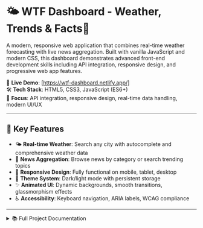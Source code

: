 # 🌤️ WTF Dashboard - Weather, Trends & Facts📰

A modern, responsive web application that combines real-time weather forecasting with live news aggregation. Built with vanilla JavaScript and modern CSS, this dashboard demonstrates advanced front-end development skills including API integration, responsive design, and progressive web app features.

📍 **Live Demo**: [https://wtf-dashboard.netlify.app/]  
🛠️ **Tech Stack**: HTML5, CSS3, JavaScript (ES6+)  
🎯 **Focus**: API integration, responsive design, real-time data handling, modern UI/UX

---

## 🔑 Key Features

- 🌤️ **Real-time Weather**: Search any city with autocomplete and comprehensive weather data
- 📰 **News Aggregation**: Browse news by category or search trending topics
- 🎨 **Responsive Design**: Fully functional on mobile, tablet, desktop
- 🌙 **Theme System**: Dark/light mode with persistent storage
- ✨ **Animated UI**: Dynamic backgrounds, smooth transitions, glassmorphism effects
- ♿ **Accessibility**: Keyboard navigation, ARIA labels, WCAG compliance

---

<details>
<summary>📚 Full Project Documentation</summary>

## 🌤️ Weather Module

- **Real-time Weather Data**: Get current weather conditions for any city worldwide
- **Smart Search System**: Autocomplete functionality with search history persistence
- **Comprehensive Weather Info**: Temperature, humidity, wind speed, pressure, visibility
- **Dynamic Weather Styling**: Condition-based visual themes (sunny, rainy, stormy, etc.)
- **Error Handling**: Graceful fallbacks for invalid cities and network issues
- **Refresh Functionality**: Update weather data with one click

## 📰 News Aggregation

- **Multi-Category Support**: General, Technology, Sports, Business, and Health news
- **Advanced Search**: Real-time search suggestions and filtering
- **Rich Content Display**: Article previews with timestamps and source attribution
- **External Linking**: Direct access to full articles with proper security attributes
- **Time-based Display**: "Time ago" indicators for recent articles

## 🎨 User Experience & Design

- **Responsive Design**: Mobile-first approach with breakpoints for all device sizes
- **Dark/Light Theme**: Persistent theme switching with localStorage
- **Animated Background**: Dynamic sun, rain, and cloud animations
- **Accessibility**: WCAG-compliant with keyboard navigation and ARIA labels
- **Modern UI/UX**: Glassmorphism effects, smooth transitions, and micro-interactions
- **Loading States**: Spinners and progress indicators for better UX

## ⚡ Performance & Technical Excellence

- **Vanilla JavaScript**: No frameworks - pure ES6+ with modern async/await patterns
- **Optimized Performance**: Debounced search, efficient DOM manipulation
- **Progressive Enhancement**: Works without JavaScript for basic functionality
- **Cross-Browser Compatibility**: Tested across modern browsers
- **Clean Architecture**: Modular code structure with separation of concerns

---

## 🛠️ Technologies Used

### Frontend:
- **HTML5**: Semantic markup and accessibility features
- **CSS3**: Custom properties, Flexbox, Grid, animations
- **JavaScript (ES6+)**: Async/await, modules, modern syntax

### APIs & Services:
- **OpenWeatherMap API**: Real-time weather data
- **GNews API**: Latest news articles
- **Local Storage**: User preferences and search history

### Design & UX:
- **Responsive Design**: Mobile-first approach
- **CSS Animations**: Hardware-accelerated transitions
- **Accessibility**: ARIA labels, keyboard navigation
- **Modern UI**: Glassmorphism, smooth interactions

---

## 📁 Folder Structure

```
API Project/
├── index.html         # Main HTML file with semantic structure
├── style.css          # Custom CSS with CSS variables and animations
├── script.js          # JavaScript logic with ES6+ features
├── API-logo.png       # Project logo and branding
├── sky.jpg            # Background asset
└── README.md          # Project documentation
```

---

## 🧪 How to Run

### Option 1: Direct View
1. Download project files  
2. Open `index.html` in browser

### Option 2: Local Dev Server
```bash
# Python 3
python -m http.server 8000

# Or Node.js (if installed)
npx http-server
```

---

## 📱 Responsive Design

The application is fully responsive with breakpoints for:
- **Desktop (900px+)**: Full layout with optimal spacing
- **Tablet (768px-900px)**: Adjusted padding and font sizes
- **Mobile (600px-768px)**: Stacked header layout
- **Small Mobile (600px-)**: Compact layout with minimal padding

---

## 🔧 Customization Tips

- **API Keys**: Replace demo keys with your own from OpenWeatherMap and GNews
- **Styling**: Edit CSS variables in `style.css` for easy theme customization
- **Animations**: Adjust animation durations and effects in CSS
- **Branding**: Replace `API-logo.png` and `sky.jpg` with your own assets

---

## 🔐 Security Features

- **API Security**: Proper error handling and rate limiting
- **XSS Prevention**: Sanitized content rendering
- **External Links**: Proper `rel="noopener noreferrer"` attributes
- **Accessibility**: WCAG compliance considerations
- **Performance**: Optimized loading and rendering

---

## 🎯 Future Enhancements

- **Progressive Web App (PWA)**: Offline support and app-like experience
- **Weather Alerts**: Notifications for severe weather conditions
- **News Bookmarking**: Save and organize favorite articles
- **Advanced Weather Charts**: Visual weather data representation
- **Social Sharing**: Share weather and news on social platforms
- **Weather Maps**: Interactive map integration
- **Email Notifications**: Daily weather and news digests

---

## 🐛 Known Issues & Limitations

- API rate limits may apply with demo keys
- Some weather icons may not display on older browsers
- News API has daily request limits

---

## 👨‍💻 About the Developer

**Ian Christian Amistoso**  
🧑‍🎓 BSIT Student  
🌐 Focus: Frontend Development
🛠️ Tools: HTML, CSS, JS, Git/Github, REST APIs

</details> 